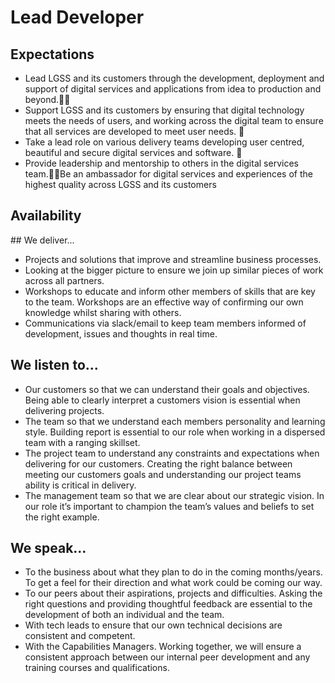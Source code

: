 
# Lead Developer 

## Expectations
* Lead LGSS and its customers through the development, deployment and support of digital services and applications from idea to production and beyond.
* Support LGSS and its customers by ensuring that digital technology meets the needs of users, and working across the digital team to ensure that all services are developed to meet user needs. 
* Take a lead role on various delivery teams developing user centred, beautiful and secure digital services and software. 
* Provide leadership and mentorship to others in the digital services team.Be an ambassador for digital services and experiences of the highest quality across LGSS and its customers

## Availability
<object data="/roles/lead-pie.svg" type="image/svg+xml" width="650" height="230"></object>

## We deliver...
* Projects and solutions that improve and streamline business processes.
* Looking at the bigger picture to ensure we join up similar pieces of work across all partners.
* Workshops to educate and inform other members of skills that are key to the team. Workshops are an effective way of confirming our own knowledge whilst sharing with others.
* Communications via slack/email to keep team members informed of development, issues and thoughts in real time.

## We listen to...
* Our customers so that we can understand their goals and objectives. Being able to clearly interpret a customers vision is essential when delivering projects.
* The team so that we understand each members personality and learning style. Building report is essential to our role when working in a dispersed team with a ranging skillset.
* The project team to understand any constraints and expectations when delivering for our customers. Creating the right balance between meeting our customers goals and understanding our project teams ability is critical in delivery.
* The management team so that we are clear about our strategic vision. In our role it’s important to champion the team’s values and beliefs to set the right example.

## We speak...
* To the business about what they plan to do in the coming months/years. To get a feel for their direction and what work could be coming our way.
* To our peers about their aspirations, projects and difficulties. Asking the right questions and providing thoughtful feedback are essential to the development of both an individual and the team.
* With tech leads to ensure that our own technical decisions are consistent and competent.
* With the Capabilities Managers. Working together, we will ensure a consistent approach between our internal peer development and any training courses and qualifications.
